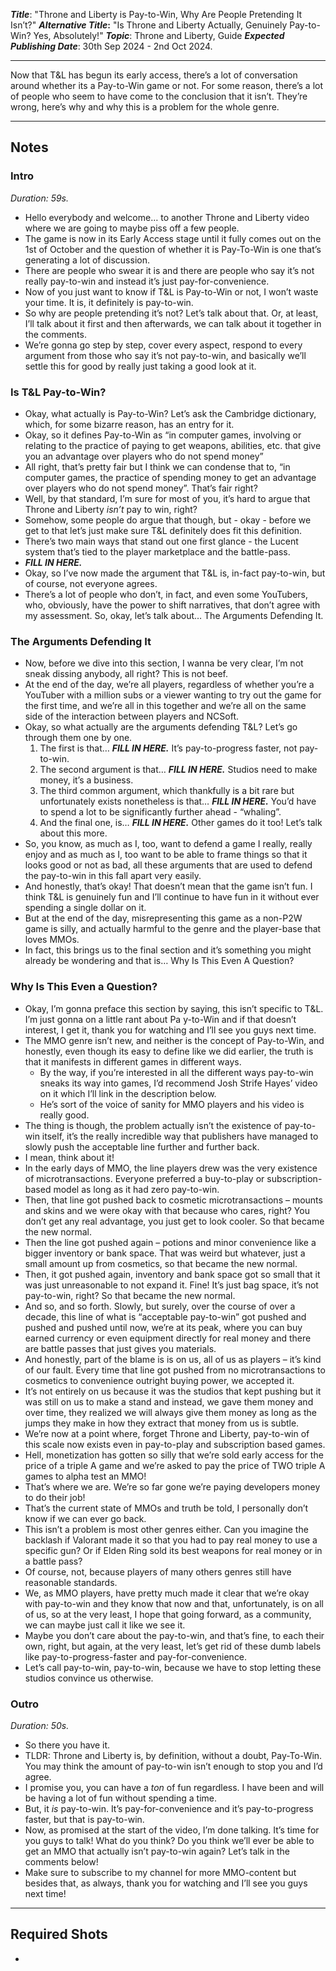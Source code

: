 ***Title***: "Throne and Liberty is Pay-to-Win, Why Are People Pretending It Isn’t?"
***Alternative Title*:** "Is Throne and Liberty Actually, Genuinely Pay-to-Win? Yes, Absolutely!"
***Topic***: Throne and Liberty, Guide
***Expected Publishing Date***: 30th Sep 2024 - 2nd Oct 2024.

----

Now that T&L has begun its early access, there’s a lot of conversation around whether its a Pay-to-Win game or not. For some reason, there’s a lot of people who seem to have come to the conclusion that it isn’t. They’re wrong, here’s why and why this is a problem for the whole genre. 

-----
## Notes

### Intro 
*Duration: 59s.* 
- Hello everybody and welcome… to another Throne and Liberty video where we are going to maybe piss off a few people. 
- The game is now in its Early Access stage until it fully comes out on the 1st of October and the question of whether it is Pay-To-Win is one that’s generating a lot of discussion.
- There are people who swear it is and there are people who say it’s not really pay-to-win and instead it’s just pay-for-convenience.
- Now of you just want to know if T&L is Pay-to-Win or not, I won’t waste your time. It is, it definitely is pay-to-win.
- So why are people pretending it’s not? Let’s talk about that. Or, at least, I’ll talk about it first and then afterwards, we can talk about it together in the comments. 
- We’re gonna go step by step, cover every aspect, respond to every argument from those who say it’s not pay-to-win, and basically we’ll settle this for good by really just taking a good look at it.

### Is T&L Pay-to-Win?
- Okay, what actually is Pay-to-Win? Let’s ask the Cambridge dictionary, which, for some bizarre reason, has an entry for it.
- Okay, so it defines Pay-to-Win as “in computer games, involving or relating to the practice of paying to get weapons, abilities, etc. that give you an advantage over players who do not spend money”
- All right, that’s pretty fair but I think we can condense that to, “in computer games, the practice of spending money to get an advantage over players who do not spend money”. That’s fair right?
- Well, by that standard, I’m sure for most of you, it’s hard to argue that Throne and Liberty *isn’t* pay to win, right?
- Somehow, some people do argue that though, but - okay - before we get to that let’s just make sure T&L definitely does fit this definition.
- There’s two main ways that stand out one first glance - the Lucent system that’s tied to the player marketplace and the battle-pass.
- ***FILL IN HERE.***
- Okay, so I’ve now made the argument that T&L is, in-fact pay-to-win, but of course, not everyone agrees.
- There’s a lot of people who don’t, in fact, and even some YouTubers, who, obviously, have the power to shift narratives, that don’t agree with my assessment. So, okay, let’s talk about… The Arguments Defending It.

### The Arguments Defending It
- Now, before we dive into this section, I wanna be very clear, I’m not sneak dissing anybody, all right? This is not beef. 
- At the end of the day, we’re all players, regardless of whether you’re a YouTuber with a million subs or a viewer wanting to try out the game for the first time, and we’re all in this together and we’re all on the same side of the interaction between players and NCSoft.
- Okay, so what actually are the arguments defending T&L? Let’s go through them one by one.
	1. The first is that… ***FILL IN HERE.*** It’s pay-to-progress faster, not pay-to-win.
	2. The second argument is that… ***FILL IN HERE.*** Studios need to make money, it’s a business.
	3. The third common argument, which thankfully is a bit rare but unfortunately exists nonetheless is that… ***FILL IN HERE.*** You’d have to spend a lot to be significantly further ahead - “whaling”.
	4. And the final one, is… ***FILL IN HERE.*** Other games do it too! Let’s talk about this more.
- So, you know, as much as I, too, want to defend a game I really, really enjoy and as much as I, too want to be able to frame things so that it looks good or not as bad, all these arguments that are used to defend the pay-to-win in this fall apart very easily.
- And honestly, that’s okay! That doesn’t mean that the game isn’t fun. I think T&L is genuinely fun and I’ll continue to have fun in it without ever spending a single dollar on it. 
- But at the end of the day, misrepresenting this game as a non-P2W game is silly, and actually harmful to the genre and the player-base that loves MMOs.
- In fact, this brings us to the final section and it’s something you might already be wondering and that is… Why Is This Even A Question?

### Why Is This Even a Question?
- Okay, I’m gonna preface this section by saying, this isn’t specific to T&L. I’m just gonna on a little rant about Pa  y-to-Win and if that doesn’t interest, I get it, thank you for watching and I’ll see you guys next time.
- The MMO genre isn’t new, and neither is the concept of Pay-to-Win, and honestly, even though its easy to define like we did earlier, the truth is that it manifests in different games in different ways.
	- By the way, if you’re interested in all the different ways pay-to-win sneaks its way into games, I’d recommend Josh Strife Hayes’ video on it which I’ll link in the description below. 
	- He’s sort of the voice of sanity for MMO players and his video is really good.
- The thing is though, the problem actually isn’t the existence of pay-to-win itself, it’s the really incredible way that publishers have managed to slowly push the acceptable line further and further back.
- I mean, think about it!
- In the early days of MMO, the line players drew was the very existence of microtransactions. Everyone preferred a buy-to-play or subscription-based model as long as it had zero pay-to-win.
- Then, that line got pushed back to cosmetic microtransactions – mounts and skins and we were okay with that because who cares, right? You don’t get any real advantage, you just get to look cooler. So that became the new normal.
- Then the line got pushed again – potions and minor convenience like a bigger inventory or bank space. That was weird but whatever, just a small amount up from cosmetics, so that became the new normal.
- Then, it got pushed again, inventory and bank space got so small that it was just unreasonable to not expand it. Fine! It’s just bag space, it’s not pay-to-win, right? So that became the new normal.
- And so, and so forth. Slowly, but surely, over the course of over a decade, this line of what is “acceptable pay-to-win” got pushed and pushed and pushed until now, we’re at its peak, where you can buy earned currency or even equipment directly for real money and there are battle passes that just gives you materials. 
- And honestly, part of the blame is is on us, all of us as players – it’s kind of our fault. Every time that line got pushed from no microtransactions to cosmetics to convenience outright buying power, we accepted it.
- It’s not entirely on us because it was the studios that kept pushing but it was still on us to make a stand and instead, we gave them money and over time, they realized we will always give them money as long as the jumps they make in how they extract that money from us is subtle.
- We’re now at a point where, forget Throne and Liberty, pay-to-win of this scale now exists even in pay-to-play and subscription based games. 
- Hell, monetization has gotten so silly that we’re sold early access for the price of a triple A game and we’re asked to pay the price of TWO triple A games to alpha test an MMO! 
- That’s where we are. We’re so far gone we’re paying developers money to do their job!
- That’s the current state of MMOs and truth be told, I personally don’t know if we can ever go back. 
- This isn’t a problem is most other genres either. Can you imagine the backlash if Valorant made it so that you had to pay real money to use a specific gun? Or if Elden Ring sold its best weapons for real money or in a battle pass? 
- Of course, not, because players of many others genres still have reasonable standards.
- We, as MMO players, have pretty much made it clear that we’re okay with pay-to-win and they know that now and that, unfortunately, is on all of us, so at the very least, I hope that going forward, as a community, we can maybe just call it like we see it. 
- Maybe you don’t care about the pay-to-win, and that’s fine, to each their own, right, but again, at the very least, let’s get rid of these dumb labels like pay-to-progress-faster and pay-for-convenience. 
- Let’s call pay-to-win, pay-to-win, because we have to stop letting these studios convince us otherwise.
### Outro
*Duration: 50s.* 
- So there you have it. 
- TLDR: Throne and Liberty is, by definition, without a doubt, Pay-To-Win. You may think the amount of pay-to-win isn’t enough to stop you and I’d agree. 
- I promise you, you can have a *ton* of fun regardless. I have been and will be having a lot of fun without spending a time.
- But, it *is* pay-to-win. It’s pay-for-convenience and it’s pay-to-progress faster, but that is pay-to-win. 
- Now, as promised at the start of the video, I’m done talking. It’s time for you guys to talk! What do you think? Do you think we’ll ever be able to get an MMO that actually isn’t pay-to-win again? Let’s talk in the comments below!
- Make sure to subscribe to my channel for more MMO-content but besides that, as always, thank you for watching and I’ll see you guys next time!


---
## Required Shots
- 